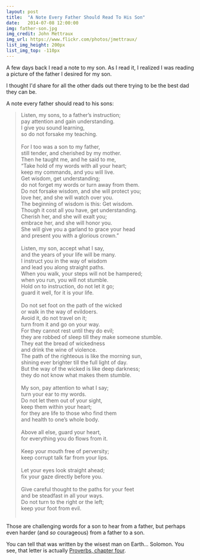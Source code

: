```yaml
---
layout: post
title:  "A Note Every Father Should Read To His Son"
date:   2014-07-08 12:00:00
img: father-son.jpg
img_credit: John Mettraux
img_url: https://www.flickr.com/photos/jmettraux/
list_img_height: 200px 
list_img_top: -110px 
---
```


A few days back I read a note to my son. As I read it, I realized I was reading a picture of the father I desired for my son.

I thought I'd share for all the other dads out there trying to be the best dad they can be.

A note every father should read to his sons:

<blockquote class="a-center">
    Listen, my sons, to a father’s instruction;<br>
    pay attention and gain understanding.<br>
    I give you sound learning,<br>
    so do not forsake my teaching.<br><br>
    For I too was a son to my father,<br>
    still tender, and cherished by my mother.<br>
    Then he taught me, and he said to me,<br>
    “Take hold of my words with all your heart;<br>
    keep my commands, and you will live.<br>
    Get wisdom, get understanding;<br>
    do not forget my words or turn away from them.<br>
    Do not forsake wisdom, and she will protect you;<br>
    love her, and she will watch over you.<br>
    The beginning of wisdom is this: Get wisdom.<br>
    Though it cost all you have, get understanding.<br>
    Cherish her, and she will exalt you;<br>
    embrace her, and she will honor you.<br>
    She will give you a garland to grace your head<br>
    and present you with a glorious crown.”<br><br>
    Listen, my son, accept what I say,<br>
    and the years of your life will be many.<br>
    I instruct you in the way of wisdom<br>
    and lead you along straight paths.<br>
    When you walk, your steps will not be hampered;<br>
    when you run, you will not stumble.<br>
    Hold on to instruction, do not let it go;<br>
    guard it well, for it is your life.<br><br>
    Do not set foot on the path of the wicked<br>
    or walk in the way of evildoers.<br>
    Avoid it, do not travel on it;<br>
    turn from it and go on your way.<br>
    For they cannot rest until they do evil;<br>
    they are robbed of sleep till they make someone stumble.<br>
    They eat the bread of wickedness<br>
    and drink the wine of violence.<br>
    The path of the righteous is like the morning sun,<br>
    shining ever brighter till the full light of day.<br>
    But the way of the wicked is like deep darkness;<br>
    they do not know what makes them stumble.<br><br>
    My son, pay attention to what I say;<br>
    turn your ear to my words.<br>
    Do not let them out of your sight,<br>
    keep them within your heart;<br>
    for they are life to those who find them<br>
    and health to one’s whole body.<br><br>
    Above all else, guard your heart,<br>
    for everything you do flows from it.<br><br>
    Keep your mouth free of perversity;<br>
    keep corrupt talk far from your lips.<br><br>
    Let your eyes look straight ahead;<br>
    fix your gaze directly before you.<br><br>
    Give careful thought to the paths for your feet<br>
    and be steadfast in all your ways.<br>
    Do not turn to the right or the left;<br>
    keep your foot from evil.<br><br>
</blockquote>

Those are challenging words for a son to hear from a father, but perhaps even harder (and _so_ courageous) from a father to a son.

You can tell that was written by the wisest man on Earth... Solomon. You see, that letter is actually [Proverbs, chapter four](https://www.biblegateway.com/passage/?search=Proverbs+4).